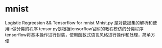 # mnist
Logistic Regreesion &amp;&amp; Tensorflow for mnist
Mnist.py 是对数据集的解析和使用lr做分类的程序
tensor.py是根据tensorflow官网的教程模仿的分类程序
tensorflow将基本操作进行封装，使用函数式语言风格进行操作和处理，简单方便
